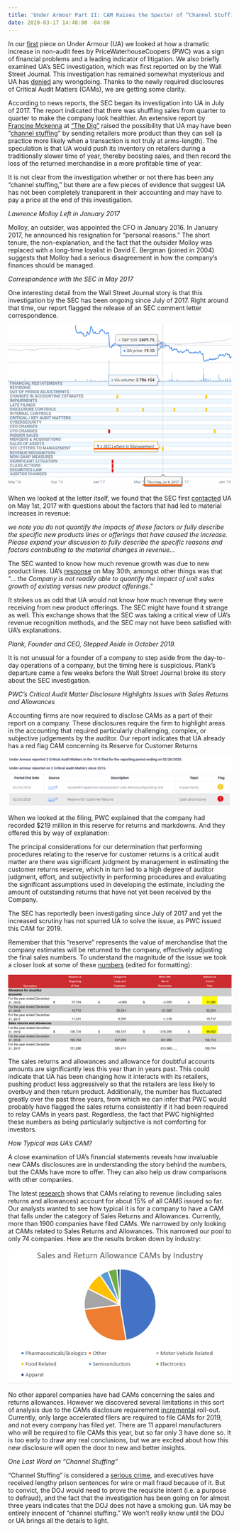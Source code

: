 ```yaml
---
title: 'Under Armour Part II: CAM Raises the Specter of “Channel Stuffing”'
date: 2020-03-17 14:48:00 -04:00
---
```


In our [first](https://blog.watchdogresearch.com/posts/under-armour-i-troubling-spike-in-non-audit-fees-went-ignored/) piece on Under Armour (UA) we looked at how a dramatic increase in non-audit fees by PriceWaterhouseCoopers (PWC) was a sign of financial problems and a leading indicator of litigation. We also briefly examined UA’s SEC investigation, which was first reported on by the Wall Street Journal.  This investigation has remained somewhat mysterious and UA has [denied](https://www.marketwatch.com/story/under-armour-says-its-accounting-practices-have-been-entirely-appropriate-after-wsj-story-2019-11-15) any wrongdoing.  Thanks to the newly required disclosures of Critical Audit Matters (CAMs), we are getting some clarity.

According to news reports, the SEC began its investigation into UA in July of 2017.  The report indicated that there was shuffling sales from quarter to quarter to make the company look healthier.  An extensive report by [Francine Mckenna](https://twitter.com/retheauditors) at [“The Dig”](https://thedig.substack.com/about?utm_source=menu-dropdown) raised the possibility that UA may have been “[channel stuffing](https://www.investopedia.com/terms/c/channelstuffing.asp)” by sending retailers more product than they can sell (a practice more likely when a transaction is not truly at arms-length).  The speculation is that UA would push its inventory on retailers during a traditionally slower time of year, thereby boosting sales, and then record the loss of the returned merchandise in a more profitable time of year.  

It is not clear from the investigation whether or not there has been any “channel stuffing,” but there are a few pieces of evidence that suggest UA has not been completely transparent in their accounting and may have to pay a price at the end of this investigation. 

*Lawrence Molloy Left in January 2017*

Molloy, an outsider, was appointed the CFO in January 2016.  In January 2017, he announced his resignation for “personal reasons.”  The short tenure, the non-explanation, and the fact that the outsider Molloy was replaced with a long-time loyalist in David E. Bergman (joined in 2004) suggests that Molloy had a serious disagreement in how the company’s finances should be managed.  

*Correspondence with the SEC in May 2017*

One interesting detail from the Wall Street Journal story is that this investigation by the SEC has been ongoing since July of 2017.  Right around that time, our report flagged the release of an SEC comment letter correspondence.  
 
![Under Armour Chart.png](/uploads/Under%20Armour%20Chart.png)

When we looked at the letter itself, we found that the SEC first [contacted](https://www.auditanalytics.com/app/view-comment-letter.php?cl_fkey=edgar/data/1336917/0000000000-17-015141.txt) UA on May 1st, 2017 with questions about the factors that had led to material increases in revenue: 

*we note you do not quantify the impacts of these factors or fully describe the specific new products lines or offerings that have caused the increase. Please expand your discussion to fully describe the specific reasons and factors contributing to the material changes in revenue…*  

The SEC wanted to know how much revenue growth was due to new product lines. UA’s [response](https://www.sec.gov/Archives/edgar/data/1336917/000119312517187248/filename1.htm) on May 30th, amongst other things was that “… *the Company is not readily able to quantify the impact of unit sales growth of existing versus new product offerings.*”  

It strikes us as odd that UA would not know how much revenue they were receiving from new product offerings.  The SEC might have found it strange as well.  This exchange shows that the SEC was taking a critical view of UA’s revenue recognition methods, and the SEC may not have been satisfied with UA’s explanations.

*Plank, Founder and CEO, Stepped Aside in October 2019.*

It is not unusual for a founder of a company to step aside from the day-to-day operations of a company, but the timing here is suspicious.  Plank’s departure came a few weeks before the Wall Street Journal broke its story about the SEC investigation.
  
*PWC’s Critical Audit Matter Disclosure Highlights Issues with Sales Returns and Allowances*

Accounting firms are now required to disclose CAMs as a part of their report on a company.  These disclosures require the firm to highlight areas in the accounting that required particularly challenging, complex, or subjective judgements by the auditor.  Our report indicates that UA already has a red flag CAM concerning its Reserve for Customer Returns

![Under Armour CAM redflag.png](/uploads/Under%20Armour%20CAM%20redflag.png)
 
When we looked at the filing, PWC explained that the company had recorded $219 million in this reserve for returns and markdowns.  And they offered this by way of explanation:

The principal considerations for our determination that performing procedures relating to the reserve for customer returns is a critical audit matter are there was significant judgment by management in estimating the customer returns reserve, which in turn led to a high degree of auditor judgment, effort, and subjectivity in performing procedures and evaluating the significant assumptions used in developing the estimate, including the amount of outstanding returns that have not yet been received by the Company.

The SEC has reportedly been investigating since July of 2017 and yet the increased scrutiny has not spurred UA to solve the issue, as PWC issued this CAM for 2019.

Remember that this “reserve” represents the value of merchandise that the company estimates will be returned to the company, effectively adjusting the final sales numbers.  To understand the magnitude of the issue we took a closer look at some of these [numbers](https://www.sec.gov/ix?doc=/Archives/edgar/data/1336917/000133691720000010/ua-20191231.htm#ia59c9d23542e4b489dc58de46d9acdd9_25) (edited for formatting):

![UA sales returns numbers.png](/uploads/UA%20sales%20returns%20numbers.png) 

The sales returns and allowances and allowance for doubtful accounts amounts are significantly less this year than in years past.  This could indicate that UA has been changing how it interacts with its retailers, pushing product less aggressively so that the retailers are less likely to overbuy and then return product.  Additionally, the number has fluctuated greatly over the past three years, from which we can infer that PWC would probably have flagged the sales returns consistently if it had been required to relay CAMs in years past.  Regardless, the fact that PWC highlighted these numbers as being particularly subjective is not comforting for investors.

*How Typical was UA’s CAM?*

A close examination of UA’s financial statements reveals how invaluable new CAMs disclosures are in understanding the story behind the numbers, but the CAMs have more to offer.  They can also help us draw comparisons with other companies. 
 
The latest [research](https://blog.auditanalytics.com/an-updated-overview-of-cams/) shows that CAMs relating to revenue (including sales returns and allowances) account for about 15% of all CAMS issued so far.  Our analysts wanted to see how typical it is for a company to have a CAM that falls under the category of Sales Returns and Allowances.  Currently, more than 1900 companies have filed CAMs.  We narrowed by only looking at CAMs related to Sales Returns and Allowances.  This narrowed our pool to only 74 companies.  Here are the results broken down by industry:

![UA CAMS by industry.png](/uploads/UA%20CAMS%20by%20industry.png)

No other apparel companies have had CAMs concerning the sales and returns allowances.  However we discovered several limitations in this sort of analysis due to the CAMs disclosure requirement [incremental](https://pcaobus.org/Standards/Auditing/Pages/AS3101.aspx) roll-out.  Currently, only large accelerated filers are required to file CAMs for 2019, and not every company has filed yet.  There are 11 apparel manufacturers who will be required to file CAMs this year, but so far only 3 have done so.  It is too early to draw any real conclusions, but we are excited about how this new disclosure will open the door to new and better insights. 

*One Last Word on “Channel Stuffing”* 

“Channel Stuffing” is considered a [serious crime](https://www.fbi.gov/news/stories/executives-sentenced-in-750-million-fraud-scheme), and executives have received lengthy prison sentences for wire or mail fraud because of it.  But to convict, the DOJ would need to prove the requisite intent (i.e. a purpose to defraud), and the fact that the investigation has been going on for almost three years indicates that the DOJ does not have a smoking gun.  UA may be entirely innocent of “channel stuffing.”   We won’t really know until the DOJ or UA brings all the details to light.
